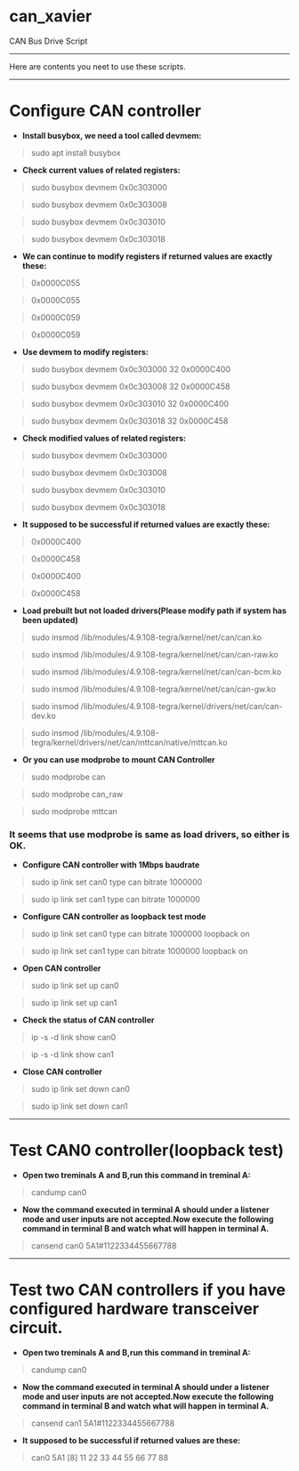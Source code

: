 # can_xavier
CAN Bus Drive Script

----

Here are contents you neet to use these scripts.

----

# **Configure CAN controller**

- **Install busybox, we need a tool called devmem:**

>sudo apt install busybox

- **Check current values of related registers:**

>sudo busybox devmem 0x0c303000

>sudo busybox devmem 0x0c303008

>sudo busybox devmem 0x0c303010

>sudo busybox devmem 0x0c303018

- **We can continue to modify registers if returned values are exactly these:**

>0x0000C055

>0x0000C055

>0x0000C059

>0x0000C059

- **Use devmem to modify registers:**

>sudo busybox devmem 0x0c303000 32 0x0000C400

>sudo busybox devmem 0x0c303008 32 0x0000C458

>sudo busybox devmem 0x0c303010 32 0x0000C400

>sudo busybox devmem 0x0c303018 32 0x0000C458

- **Check modified values of related registers:**

>sudo busybox devmem 0x0c303000

>sudo busybox devmem 0x0c303008

>sudo busybox devmem 0x0c303010

>sudo busybox devmem 0x0c303018

- **It supposed to be successful if returned values are exactly these:**

>0x0000C400

>0x0000C458

>0x0000C400

>0x0000C458

- **Load prebuilt but not loaded drivers(Please modify path if system has been updated)**

>sudo insmod /lib/modules/4.9.108-tegra/kernel/net/can/can.ko

>sudo insmod /lib/modules/4.9.108-tegra/kernel/net/can/can-raw.ko

>sudo insmod /lib/modules/4.9.108-tegra/kernel/net/can/can-bcm.ko

>sudo insmod /lib/modules/4.9.108-tegra/kernel/net/can/can-gw.ko

>sudo insmod /lib/modules/4.9.108-tegra/kernel/drivers/net/can/can-dev.ko

>sudo insmod /lib/modules/4.9.108-tegra/kernel/drivers/net/can/mttcan/native/mttcan.ko

- **Or you can use modprobe to mount CAN Controller**

>sudo modprobe can

>sudo modprobe can_raw

>sudo modprobe mttcan

### **It seems that use modprobe is same as load drivers, so either is OK.**

- **Configure CAN controller with 1Mbps baudrate**

>sudo ip link set can0 type can bitrate 1000000

>sudo ip link set can1 type can bitrate 1000000

- **Configure CAN controller as loopback test mode**

>sudo ip link set can0 type can bitrate 1000000 loopback on

>sudo ip link set can1 type can bitrate 1000000 loopback on

- **Open CAN controller**

>sudo ip link set up can0

>sudo ip link set up can1

- **Check the status of CAN controller**

>ip -s -d link show can0

>ip -s -d link show can1

- **Close CAN controller**

>sudo ip link set down can0

>sudo ip link set down can1

----

# **Test CAN0 controller(loopback test)**

- **Open two treminals A and B,run this command in treminal A:**

>candump can0

- **Now the command executed in terminal A should under a listener mode and user inputs are not accepted.Now execute the following command in terminal B and watch what will happen in terminal A.**

>cansend can0 5A1#1122334455667788

----

# **Test two CAN controllers if you have configured hardware transceiver circuit.**

- **Open two treminals A and B,run this command in treminal A:**

>candump can0

- **Now the command executed in terminal A should under a listener mode and user inputs are not accepted.Now execute the following command in terminal B and watch what will happen in terminal A.**

>cansend can1 5A1#1122334455667788

- **It supposed to be successful if returned values are these:**

>can0 5A1 [8] 11 22 33 44 55 66 77 88
